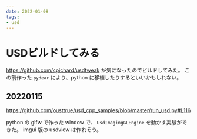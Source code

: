 ```yaml
---
date: 2022-01-08
tags:
- usd
---
```


# USDビルドしてみる

https://github.com/cpichard/usdtweak が気になったのでビルドしてみた。
この前作った `pydear` により、python に移植したりするといいかもしれない。

## 20220115

https://github.com/ousttrue/usd_cpp_samples/blob/master/run_usd.py#L116

python の glfw で作った window で、 `UsdImagingGLEngine` を動かす実験ができた。
imgui 版の usdview は作れそう。

